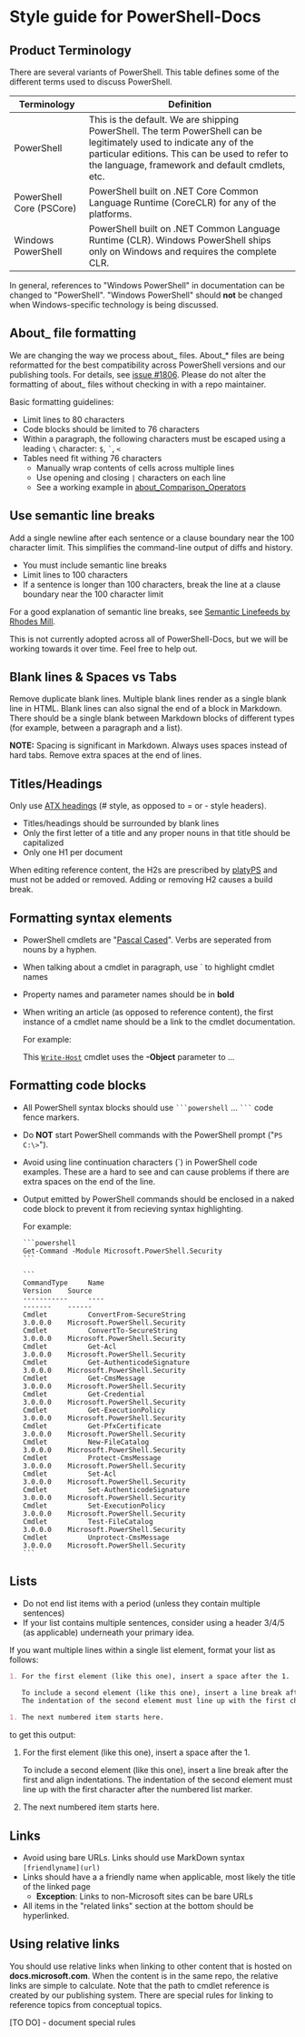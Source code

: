 # Style guide for PowerShell-Docs

## Product Terminology

There are several variants of PowerShell.
This table defines some of the different terms used to discuss PowerShell.

| Terminology | Definition |
| ----- | -----|
| PowerShell | This is the default. We are shipping PowerShell. The term PowerShell can be legitimately used to indicate any of the particular editions. This can be used to refer to the language, framework and default cmdlets, etc. |
| PowerShell Core (PSCore) | PowerShell built on .NET Core Common Language Runtime (CoreCLR) for any of the platforms. |
| Windows PowerShell | PowerShell built on .NET Common Language Runtime (CLR). Windows PowerShell ships only on Windows and requires the complete CLR. |

In general, references to "Windows PowerShell" in documentation can be changed to "PowerShell".
"Windows PowerShell" should **not** be changed when Windows-specific technology is being discussed.

## About_ file formatting
We are changing the way we process about_ files.
About_* files are being reformatted for the best compatibility across PowerShell versions and our publishing tools.
For details, see [issue #1806][issue1806].
Please do not alter the formatting of about_ files without checking in with a repo maintainer.

Basic formatting guidelines:

- Limit lines to 80 characters
- Code blocks should be limited to 76 characters
- Within a paragraph, the following characters must be escaped using a leading `\` character:
  <code>$</code>, <code>\`</code>, <code>\<</code>
- Tables need fit withing 76 characters
  - Manually wrap contents of cells across multiple lines
  - Use opening and closing `|` characters on each line
  - See a working example in [about_Comparison_Operators][about-example]

## Use semantic line breaks

Add a single newline after each sentence or a clause boundary near the 100 character limit.
This simplifies the command-line output of diffs and history.

* You must include semantic line breaks
* Limit lines to 100 characters
* If a sentence is longer than 100 characters, break the line at a clause boundary
  near the 100 character limit

For a good explanation of semantic line breaks, see [Semantic Linefeeds by Rhodes Mill][semantics].

This is not currently adopted across all of PowerShell-Docs, but we will be working towards it over time.
Feel free to help out.

## Blank lines & Spaces vs Tabs

Remove duplicate blank lines.
Multiple blank lines render as a single blank line in HTML.
Blank lines can also signal the end of a block in Markdown.
There should be a single blank between Markdown blocks of different types (for example,
between a paragraph and a list).

**NOTE:** Spacing is significant in Markdown.
Always uses spaces instead of hard tabs.
Remove extra spaces at the end of lines.

## Titles/Headings

Only use [ATX headings][atx] (# style, as opposed to = or \- style headers).

* Titles/headings should be surrounded by blank lines
* Only the first letter of a title and any proper nouns in that title should be capitalized
* Only one H1 per document

When editing reference content, the H2s are prescribed by [platyPS][platyPS] and must not be added or removed.
Adding or removing H2 causes a build break.

## Formatting syntax elements

* PowerShell cmdlets are "[Pascal Cased][pascal-case]".
  Verbs are seperated from nouns by a hyphen.

* When talking about a cmdlet in paragraph, use \` to highlight cmdlet names

* Property names and parameter names should be in **bold**

* When writing an article (as opposed to reference content), the first instance of a cmdlet name should be a link to the cmdlet documentation.

  For example:

  This [`Write-Host`](..\reference\6\Microsoft.PowerShell.Utility\Write-Host.md) cmdlet uses the **-Object** parameter to ...

## Formatting code blocks

* All PowerShell syntax blocks should use <code>\`\`\`powershell</code> &hellip; <code>\`\`\`</code> code fence markers.

* Do **NOT** start PowerShell commands with the PowerShell prompt ("`PS C:\>`").

* Avoid using line continuation characters (\`) in PowerShell code examples.
  These are a hard to see and can cause problems if there are extra spaces on the end of the line.

* Output emitted by PowerShell commands should be enclosed in a naked code block to prevent it from recieving syntax highlighting.

  For example:

      ```powershell
      Get-Command -Module Microsoft.PowerShell.Security
      ```

      ```
      CommandType     Name                                               Version    Source
      -----------     ----                                               -------    ------
      Cmdlet          ConvertFrom-SecureString                           3.0.0.0    Microsoft.PowerShell.Security
      Cmdlet          ConvertTo-SecureString                             3.0.0.0    Microsoft.PowerShell.Security
      Cmdlet          Get-Acl                                            3.0.0.0    Microsoft.PowerShell.Security
      Cmdlet          Get-AuthenticodeSignature                          3.0.0.0    Microsoft.PowerShell.Security
      Cmdlet          Get-CmsMessage                                     3.0.0.0    Microsoft.PowerShell.Security
      Cmdlet          Get-Credential                                     3.0.0.0    Microsoft.PowerShell.Security
      Cmdlet          Get-ExecutionPolicy                                3.0.0.0    Microsoft.PowerShell.Security
      Cmdlet          Get-PfxCertificate                                 3.0.0.0    Microsoft.PowerShell.Security
      Cmdlet          New-FileCatalog                                    3.0.0.0    Microsoft.PowerShell.Security
      Cmdlet          Protect-CmsMessage                                 3.0.0.0    Microsoft.PowerShell.Security
      Cmdlet          Set-Acl                                            3.0.0.0    Microsoft.PowerShell.Security
      Cmdlet          Set-AuthenticodeSignature                          3.0.0.0    Microsoft.PowerShell.Security
      Cmdlet          Set-ExecutionPolicy                                3.0.0.0    Microsoft.PowerShell.Security
      Cmdlet          Test-FileCatalog                                   3.0.0.0    Microsoft.PowerShell.Security
      Cmdlet          Unprotect-CmsMessage                               3.0.0.0    Microsoft.PowerShell.Security
      ```

## Lists

* Do not end list items with a period (unless they contain multiple sentences)
* If your list contains multiple sentences, consider using a header 3/4/5 (as applicable) underneath your primary idea.

If you want multiple lines within a single list element, format your list as follows:

```markdown
1. For the first element (like this one), insert a space after the 1.

   To include a second element (like this one), insert a line break after the first and align indentations.
   The indentation of the second element must line up with the first character after the numbered list marker.

1. The next numbered item starts here.
```

to get this output:

1. For the first element (like this one), insert a space after the 1.

   To include a second element (like this one), insert a line break after the first and align indentations.
   The indentation of the second element must line up with the first character after the numbered list marker.

1. The next numbered item starts here.

## Links

* Avoid using bare URLs. Links should use MarkDown syntax `[friendlyname](url)`
* Links should have a a friendly name when applicable, most likely the title of the linked page
  * **Exception**: Links to non-Microsoft sites can be bare URLs
* All items in the "related links" section at the bottom should be hyperlinked.

## Using relative links

You should use relative links when linking to other content that is hosted on **docs.microsoft.com**.
When the content is in the same repo, the relative links are simple to calculate.
Note that the path to cmdlet reference is created by our publishing system.
There are special rules for linking to reference topics from conceptual topics.

\[TO DO\] - document special rules

<!-- External URLs -->
[pascal-case]: https://en.wikipedia.org/wiki/PascalCase
[issue1806]: https://github.com/PowerShell/PowerShell-Docs/issues/1806
[atx]: https://github.github.com/gfm/#atx-headings
[about-example]: https://github.com/PowerShell/PowerShell-Docs/blob/staging/reference/5.1/Microsoft.PowerShell.Core/About/about_Comparison_Operators.md
[links]: https://help.github.com/articles/relative-links-in-readmes/
[gfm-spec]: https://github.github.com/gfm/
[semantics]: http://rhodesmill.org/brandon/2012/one-sentence-per-line/
[platyPS]: https://github.com/PowerShell/platyPS

